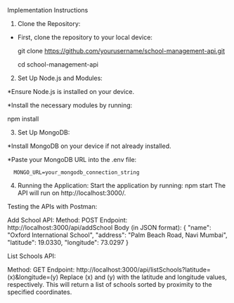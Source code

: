 Implementation Instructions

1. Clone the Repository:

  * First, clone the repository to your local device:

      git clone https://github.com/yourusername/school-management-api.git
    
      cd school-management-api

2. Set Up Node.js and Modules:

  *Ensure Node.js is installed on your device.

  *Install the necessary modules by running:

npm install

3. Set Up MongoDB:

  *Install MongoDB on your device if not already installed.
  
  *Paste your MongoDB URL into the .env file:
  
      MONGO_URL=your_mongodb_connection_string

4. Running the Application:
Start the application by running:
npm start
The API will run on http://localhost:3000/.

Testing the APIs with Postman:

Add School API:
Method: POST
Endpoint: http://localhost:3000/api/addSchool
Body (in JSON format):
{
  "name": "Oxford International School",
  "address": "Palm Beach Road, Navi Mumbai",
  "latitude": 19.0330,
  "longitude": 73.0297
}

List Schools API:

Method: GET
Endpoint: http://localhost:3000/api/listSchools?latitude=(x)&longitude=(y)
Replace (x) and (y) with the latitude and longitude values, respectively.
This will return a list of schools sorted by proximity to the specified coordinates.
